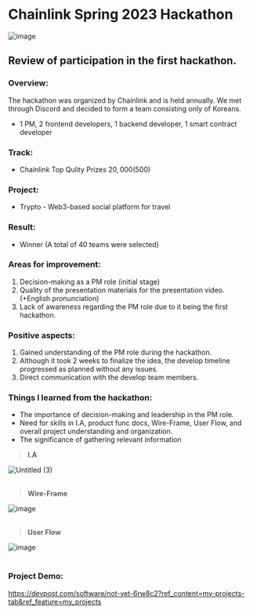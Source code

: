 # Chainlink Spring 2023 Hackathon
![image](https://github.com/Joseph-hackathon/hackathon/assets/144579614/9803fd17-313f-46c4-8384-9fe0d58e72ad)

## Review of participation in the first hackathon.

### Overview:
The hackathon was organized by Chainlink and is held annually.
We met through Discord and decided to form a team consisting only of Koreans.
- 1 PM, 2 frontend developers, 1 backend developer, 1 smart contract developer

### Track:
- Chainlink Top Qulity Prizes $20,000 ($500)

### Project:
- Trypto - Web3-based social platform for travel

### Result:
- Winner (A total of 40 teams were selected)

### Areas for improvement:
1) Decision-making as a PM role (initial stage)
2) Quality of the presentation materials for the presentation video. (+English pronunciation)
3) Lack of awareness regarding the PM role due to it being the first hackathon.

### Positive aspects:
1) Gained understanding of the PM role during the hackathon.
2) Although it took 2 weeks to finalize the idea, the develop timeline progressed as planned without any issues.
3) Direct communication with the develop team members.

### Things I learned from the hackathon:
- The importance of decision-making and leadership in the PM role.
- Need for skills in I.A, product func docs, Wire-Frame, User Flow, and overall project understanding and organization.
- The significance of gathering relevant information

> **I.A**

![Untitled (3)](https://github.com/Joseph-hackathon/hackathon/assets/144579614/f3394512-b851-41c6-b493-d0033e699d04)
<br></br>
> **Wire-Frame**

![image](https://github.com/Joseph-hackathon/hackathon/assets/144579614/4df1fcf0-9278-43e2-aeb8-2bc041b3cef0)
<br></br>
> **User Flow**

![image](https://github.com/Joseph-hackathon/hackathon/assets/144579614/aae68258-6e95-4d0e-912c-1ff8c3c1edea)
<br></br>
### Project Demo:
https://devpost.com/software/not-yet-6rw8c2?ref_content=my-projects-tab&ref_feature=my_projects
